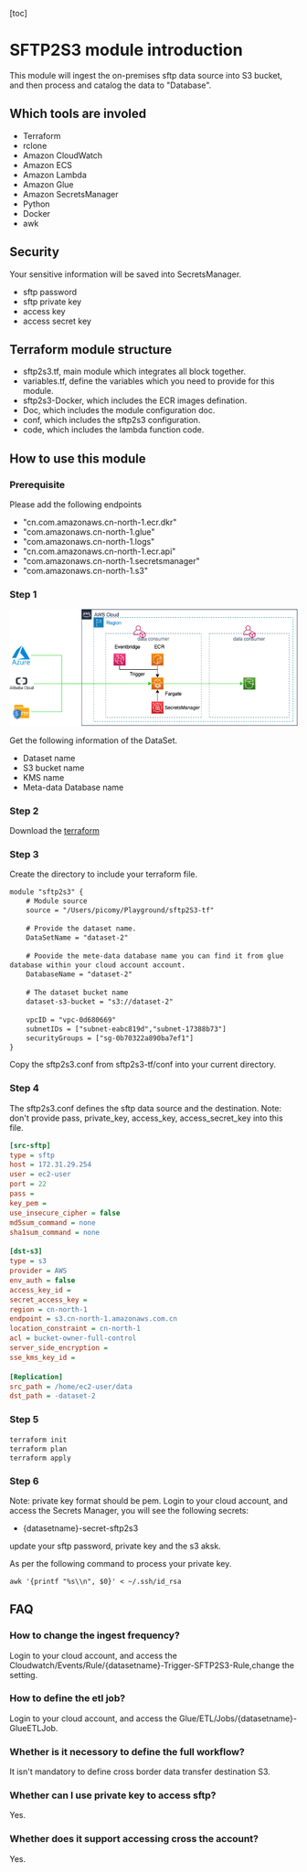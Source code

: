 [toc]

# SFTP2S3 module introduction
This module will ingest the on-premises sftp data source into S3 bucket, and then process and catalog the data to  "Database".

## Which tools are involed
- Terraform
- rclone
- Amazon CloudWatch
- Amazon ECS
- Amazon Lambda
- Amazon Glue
- Amazon SecretsManager
- Python
- Docker
- awk
  
## Security
Your sensitive information will be saved into SecretsManager. 
- sftp password
- sftp private key
- access key
- access secret key

## Terraform module structure
- sftp2s3.tf, main module which integrates all block together.
- variables.tf, define the variables which you need to provide for this module.
- sftp2s3-Docker, which includes the ECR images defination.
- Doc, which includes the module configuration doc.
- conf, which includes the sftp2s3 configuration.
- code, which includes the lambda function code.

## How to use this module

### Prerequisite
Please add the following endpoints
- "cn.com.amazonaws.cn-north-1.ecr.dkr"
- "com.amazonaws.cn-north-1.glue"
- "com.amazonaws.cn-north-1.logs"
- "cn.com.amazonaws.cn-north-1.ecr.api"
- "com.amazonaws.cn-north-1.secretsmanager"
- "com.amazonaws.cn-north-1.s3"

### Step 1
![](./img/deployment.png)

Get the following information of the DataSet.
- Dataset name
- S3 bucket name
- KMS name
- Meta-data Database name

### Step 2
Download the [terraform](https://www.terraform.io/downloads.html)

### Step 3
Create the directory to include your terraform file.
```hcl
module "sftp2s3" {
    # Module source
    source = "/Users/picomy/Playground/sftp2S3-tf"

    # Provide the dataset name.
    DataSetName = "dataset-2"
    
    # Poovide the mete-data database name you can find it from glue database within your cloud account account.
    DatabaseName = "dataset-2"

    # The dataset bucket name
    dataset-s3-bucket = "s3://dataset-2"

    vpcID = "vpc-0d680669"
    subnetIDs = ["subnet-eabc819d","subnet-17388b73"]
    securityGroups = ["sg-0b70322a890ba7ef1"]
}
```

Copy the sftp2s3.conf from sftp2s3-tf/conf into your current directory.

### Step 4
The sftp2s3.conf defines the sftp data source and the destination.
Note: don't provide pass, private_key, access_key, access_secret_key into this file.
```ini
[src-sftp]
type = sftp
host = 172.31.29.254
user = ec2-user
port = 22
pass =
key_pem = 
use_insecure_cipher = false
md5sum_command = none
sha1sum_command = none

[dst-s3]
type = s3
provider = AWS
env_auth = false
access_key_id =
secret_access_key =
region = cn-north-1
endpoint = s3.cn-north-1.amazonaws.com.cn
location_constraint = cn-north-1
acl = bucket-owner-full-control
server_side_encryption = 
sse_kms_key_id = 

[Replication]
src_path = /home/ec2-user/data
dst_path = -dataset-2
```

### Step 5 

```shell
terraform init
terraform plan
terraform apply
```

### Step 6
Note: private key format should be pem.
Login to your cloud account, and access the Secrets Manager, you will see the following secrets:
- {datasetname}-secret-sftp2s3

update your sftp password, private key and the s3 aksk.

As per the following command to process your private key.
```shell
awk '{printf "%s\\n", $0}' < ~/.ssh/id_rsa
```


## FAQ

### How to change the ingest frequency?
Login to your cloud account, and access the Cloudwatch/Events/Rule/{datasetname}-Trigger-SFTP2S3-Rule,change the setting.

### How to define the etl job?
Login to your cloud account, and access the Glue/ETL/Jobs/{datasetname}-GlueETLJob.

### Whether is it necessory to define the full workflow?
It isn't mandatory to define cross border data transfer destination S3.

### Whether can I use private key to access sftp?
Yes.

### Whether does it support accessing cross the account?
Yes.
